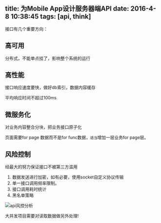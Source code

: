 title: 为Mobile App设计服务器端API
date: 2016-4-8 10:38:45
tags: [api, think]
---

接口有几个重要方向：

## 高可用

分布式，不能单点挂了，影响整个系统的运行

## 高性能

接口响应速度要快，做好db索引，数据内容缓存

平均响应时间不超过100ms

## 微服务化

对业务内容整合分块，把业务接口原子化

页面需要for page 数据而不是for func数据，`适当`增加一层业务for page层。

## 风险控制

经最大的努力保证接口不被第三方滥用

1. 数据发送进行加密，如有必要，使用socket自定义协议传输
2. 单一接口调用频率限制。
3. 接口调用耗时统计
4. 黑名单策略

![api风控分析](https://img-fotki.yandex.ru/get/124786/140361620.5/0_179a93_9da75f30_orig.png)

大并发项目需要对读取数据做另外处理!